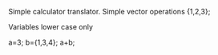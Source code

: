 Simple calculator translator.
Simple vector operations
{1,2,3};

Variables lower case only

a=3;
b={1,3,4};
a+b;

